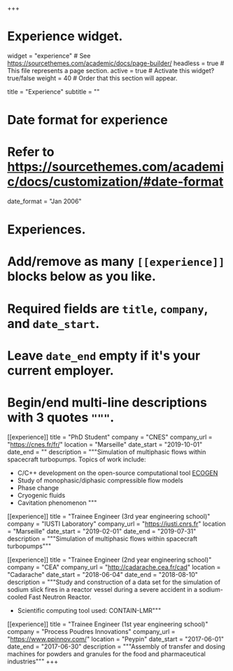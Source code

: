 +++
# Experience widget.
widget = "experience"  # See https://sourcethemes.com/academic/docs/page-builder/
headless = true  # This file represents a page section.
active = true  # Activate this widget? true/false
weight = 40  # Order that this section will appear.

title = "Experience"
subtitle = ""

# Date format for experience
#   Refer to https://sourcethemes.com/academic/docs/customization/#date-format
date_format = "Jan 2006"

# Experiences.
#   Add/remove as many `[[experience]]` blocks below as you like.
#   Required fields are `title`, `company`, and `date_start`.
#   Leave `date_end` empty if it's your current employer.
#   Begin/end multi-line descriptions with 3 quotes `"""`.
[[experience]]
  title = "PhD Student"
  company = "CNES"
  company_url = "https://cnes.fr/fr/"
  location = "Marseille"
  date_start = "2019-10-01"
  date_end = ""
  description = """Simulation of multiphasic flows within spacecraft turbopumps.
  Topics of work include:
  
  * C/C++ development on the open-source computational tool [ECOGEN](https://code-mphi.github.io/ECOGEN/)
  * Study of monophasic/diphasic compressible flow models
  * Phase change
  * Cryogenic fluids
  * Cavitation phenomenon
  """

[[experience]]
  title = "Trainee Engineer (3rd year engineering school)"
  company = "IUSTI Laboratory"
  company_url = "https://iusti.cnrs.fr"
  location = "Marseille"
  date_start = "2019-02-01"
  date_end = "2019-07-31"
  description = """Simulation of multiphasic flows within spacecraft turbopumps"""

[[experience]]
  title = "Trainee Engineer (2nd year engineering school)"
  company = "CEA"
  company_url = "http://cadarache.cea.fr/cad"
  location = "Cadarache"
  date_start = "2018-06-04"
  date_end = "2018-08-10"
  description = """Study and construction of a data set for the simulation of sodium slick fires in a reactor vessel during a severe accident in a sodium-cooled Fast Neutron Reactor. 
  * Scientific computing tool used: CONTAIN-LMR"""

[[experience]]
  title = "Trainee Engineer (1st year engineering school)"
  company = "Process Poudres Innovations"
  company_url = "https://www.ppinnov.com/"
  location = "Peypin"
  date_start = "2017-06-01"
  date_end = "2017-06-30"
  description = """Assembly of transfer and dosing machines for powders and granules for the food and pharmaceutical industries"""
+++
